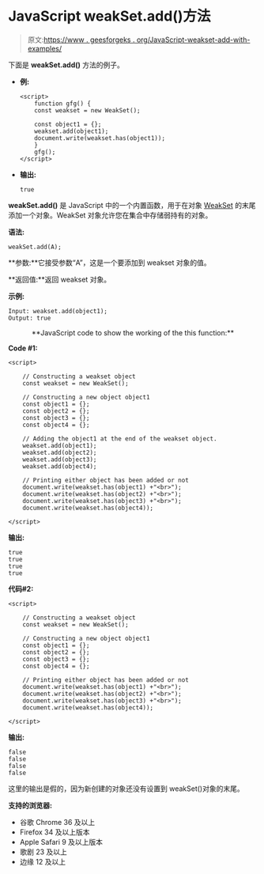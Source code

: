 # JavaScript weakSet.add()方法

> 原文:[https://www . geesforgeks . org/JavaScript-weakset-add-with-examples/](https://www.geeksforgeeks.org/javascript-weakset-add-with-examples/)

下面是 **weakSet.add()** 方法的例子。

*   **例:**

    ```
    <script>  
        function gfg() {  
        const weakset = new WeakSet(); 

        const object1 = {}; 
        weakset.add(object1); 
        document.write(weakset.has(object1));  
        }  
        gfg();  
    </script>
    ```

*   **输出:**

    ```
    true
    ```

**weakSet.add()** 是 JavaScript 中的一个内置函数，用于在对象 [WeakSet](https://www.geeksforgeeks.org/javascript-weakset/) 的末尾添加一个对象。WeakSet 对象允许您在集合中存储弱持有的对象。

**语法:**

```
weakSet.add(A);
```

**参数:**它接受参数“A”，这是一个要添加到 weakset 对象的值。

**返回值:**返回 weakset 对象。

**示例:**

```
Input: weakset.add(object1); 
Output: true

```

<center>**JavaScript code to show the working of the this function:**</center>

**Code #1:**

```
<script>

    // Constructing a weakset object
    const weakset = new WeakSet();

    // Constructing a new object object1
    const object1 = {};
    const object2 = {};
    const object3 = {};
    const object4 = {};

    // Adding the object1 at the end of the weakset object.
    weakset.add(object1);
    weakset.add(object2);
    weakset.add(object3);
    weakset.add(object4);

    // Printing either object has been added or not
    document.write(weakset.has(object1) +"<br>");
    document.write(weakset.has(object2) +"<br>");
    document.write(weakset.has(object3) +"<br>");
    document.write(weakset.has(object4));

</script>
```

**输出:**

```
true
true
true
true
```

**代码#2:**

```
<script>

    // Constructing a weakset object
    const weakset = new WeakSet();

    // Constructing a new object object1
    const object1 = {};
    const object2 = {};
    const object3 = {};
    const object4 = {};

    // Printing either object has been added or not
    document.write(weakset.has(object1) +"<br>");
    document.write(weakset.has(object2) +"<br>");
    document.write(weakset.has(object3) +"<br>");
    document.write(weakset.has(object4));

</script>
```

**输出:**

```
false
false
false
false
```

这里的输出是假的，因为新创建的对象还没有设置到 weakSet()对象的末尾。

**支持的浏览器:**

*   谷歌 Chrome 36 及以上
*   Firefox 34 及以上版本
*   Apple Safari 9 及以上版本
*   歌剧 23 及以上
*   边缘 12 及以上